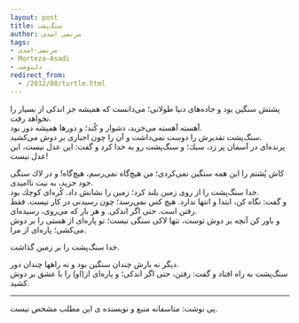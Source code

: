 ```yaml
---
layout: post
title: سنگ‌پشت
author: مرتضی اسدی
tags:
- مرتضی-اسدی
- Morteza-Asadi
- دلنوشت
redirect_from:
  - /2012/08/turtle.html
---
```

  
پشتش‌ سنگین‌ بود و جاده‌های‌ دنیا طولانی؛ می‌دانست‌ كه‌ همیشه‌ جز اندكی‌ از بسیار را نخواهد رفت.  
آهسته آهسته‌ می‌خزید، دشوار و كُند؛ و دورها همیشه‌ دور بود.  
سنگ‌پشت‌ تقدیرش‌ را دوست‌ نمی‌داشت‌ و آن‌ را چون‌ اجباری‌ بر دوش‌ می‌كشید.  
پرنده‌ای‌ در آسمان‌ پر زد، سبك؛ و سنگ‌پشت‌ رو به‌ خدا كرد و گفت: این‌ عدل‌ نیست، این‌ عدل‌ نیست!  



كاش‌ پُشتم‌ را این‌ همه‌ سنگین‌ نمی‌كردی؛ من‌ هیچ‌گاه‌ نمی‌رسم، هیچ‌گاه! و در لاك‌ سنگی‌ خود خزید، به‌ نیت‌ ناامیدی.  
خدا سنگ‌پشت‌ را از روی‌ زمین‌ بلند كرد؛ زمین‌ را نشانش‌ داد. كُره‌ای‌ كوچك‌ بود.  
و گفت: نگاه‌ كن، ابتدا و انتها ندارد. هیچ كس‌ نمی‌رسد؛ چون‌ رسیدنی‌ در كار نیست. فقط‌ رفتن‌ است. حتی‌ اگر اندكی. و هر بار كه‌ می‌روی، رسیده‌ای.  
و باور كن‌ آنچه‌ بر دوش‌ توست، تنها لاكی‌ سنگی‌ نیست؛ تو پاره‌ای‌ از هستی‌ را بر دوش‌ می‌كشی؛ پاره‌ای‌ از مرا.  
  
خدا سنگ‌پشت‌ را بر زمین‌ گذاشت.  
  
دیگر نه‌ بارش‌ چندان‌ سنگین‌ بود و نه‌ راهها چندان‌ دور.  
سنگ‌پشت‌ به‌ راه‌ افتاد و گفت: رفتن، حتی‌ اگر اندكی؛ و پاره‌ای‌ از(او) را با عشق‌ بر دوش‌ كشید.  
  

* * *

  
  
پی نوشت: متاسفانه منبع و نویسنده ی این مطلب مشخص نیست.
